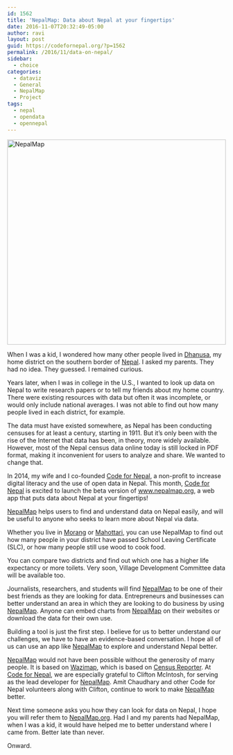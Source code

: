 ```yaml
---
id: 1562
title: 'NepalMap: Data about Nepal at your fingertips'
date: 2016-11-07T20:32:49-05:00
author: ravi
layout: post
guid: https://codefornepal.org/?p=1562
permalink: /2016/11/data-on-nepal/
sidebar:
  - choice
categories:
  - dataviz
  - General
  - NepalMap
  - Project
tags:
  - nepal
  - opendata
  - opennepal
---
```

[<img class="alignnone size-large wp-image-1563" src="https://codefornepal.org/wp-content/uploads/2016/11/Screen-Shot-2016-10-09-at-8.03.49-AM-1024x515.png" alt="NepalMap" width= 100% height="473" srcset="https://codefornepal.org/wp-content/uploads/2016/11/Screen-Shot-2016-10-09-at-8.03.49-AM-1024x515.png 1024w, https://codefornepal.org/wp-content/uploads/2016/11/Screen-Shot-2016-10-09-at-8.03.49-AM-300x151.png 300w, https://codefornepal.org/wp-content/uploads/2016/11/Screen-Shot-2016-10-09-at-8.03.49-AM-768x386.png 768w, https://codefornepal.org/wp-content/uploads/2016/11/Screen-Shot-2016-10-09-at-8.03.49-AM.png 1230w" sizes="(max-width: 1024px) 100vw, 1024px" />](https://codefornepal.org/wp-content/uploads/2016/11/Screen-Shot-2016-10-09-at-8.03.49-AM.png)

When I was a kid, I wondered how many other people lived in <a href="http://www.nepalmap.org/profiles/district-20-dhanusa/" target="_blank" data-beacon="{&quot;p&quot;:{&quot;mnid&quot;:&quot;entry_text&quot;,&quot;lnid&quot;:&quot;citation&quot;,&quot;mpid&quot;:3,&quot;plid&quot;:&quot;http://www.nepalmap.org/profiles/district-20-dhanusa/&quot;}}">Dhanusa</a>, my home district on the southern border of <a href="http://www.nepalmap.org/profiles/country-NP-nepal/" target="_blank" data-beacon="{&quot;p&quot;:{&quot;mnid&quot;:&quot;entry_text&quot;,&quot;lnid&quot;:&quot;citation&quot;,&quot;mpid&quot;:4,&quot;plid&quot;:&quot;http://www.nepalmap.org/profiles/country-NP-nepal/&quot;}}">Nepal</a>. I asked my parents. They had no idea. They guessed. I remained curious.

Years later, when I was in college in the U.S., I wanted to look up data on Nepal to write research papers or to tell my friends about my home country. There were existing resources with data but often it was incomplete, or would only include national averages. I was not able to find out how many people lived in each district, for example.<!--more-->

The data must have existed somewhere, as Nepal has been conducting censuses for at least a century, starting in 1911. But it’s only been with the rise of the Internet that data has been, in theory, more widely available. However, most of the Nepal census data online today is still locked in PDF format, making it inconvenient for users to analyze and share. We wanted to change that.

In 2014, my wife and I co-founded <a href="https://codefornepal.org/" target="_blank" data-beacon="{&quot;p&quot;:{&quot;mnid&quot;:&quot;entry_text&quot;,&quot;lnid&quot;:&quot;citation&quot;,&quot;mpid&quot;:5,&quot;plid&quot;:&quot;https://codefornepal.org/&quot;}}">Code for Nepal</a>, a non-profit to increase digital literacy and the use of open data in Nepal. This month, <a href="https://codefornepal.org/" target="_blank" data-beacon="{&quot;p&quot;:{&quot;mnid&quot;:&quot;entry_text&quot;,&quot;lnid&quot;:&quot;citation&quot;,&quot;mpid&quot;:6,&quot;plid&quot;:&quot;https://codefornepal.org/&quot;}}">Code for Nepal</a> is excited to launch the beta version of <a href="http://www.nepalmap.org/" target="_blank" data-beacon="{&quot;p&quot;:{&quot;mnid&quot;:&quot;entry_text&quot;,&quot;lnid&quot;:&quot;citation&quot;,&quot;mpid&quot;:7,&quot;plid&quot;:&quot;http://www.nepalmap.org/&quot;}}">www.nepalmap.org</a>, a web app that puts data about Nepal at your fingertips!

<a href="https://www.nepalmap.org/" target="_blank" data-beacon="{&quot;p&quot;:{&quot;mnid&quot;:&quot;entry_text&quot;,&quot;lnid&quot;:&quot;citation&quot;,&quot;mpid&quot;:8,&quot;plid&quot;:&quot;https://www.nepalmap.org/&quot;}}">NepalMap</a> helps users to find and understand data on Nepal easily, and will be useful to anyone who seeks to learn more about Nepal via data.

Whether you live in <a href="http://www.nepalmap.org/profiles/district-09-morang/" target="_blank" data-beacon="{&quot;p&quot;:{&quot;mnid&quot;:&quot;entry_text&quot;,&quot;lnid&quot;:&quot;citation&quot;,&quot;mpid&quot;:9,&quot;plid&quot;:&quot;http://www.nepalmap.org/profiles/district-09-morang/&quot;}}">Morang</a> or <a href="http://www.nepalmap.org/profiles/district-21-mahottari/" target="_blank" data-beacon="{&quot;p&quot;:{&quot;mnid&quot;:&quot;entry_text&quot;,&quot;lnid&quot;:&quot;citation&quot;,&quot;mpid&quot;:10,&quot;plid&quot;:&quot;http://www.nepalmap.org/profiles/district-21-mahottari/&quot;}}">Mahottari</a>, you can use NepalMap to find out how many people in your district have passed School Leaving Certificate (SLC), or how many people still use wood to cook food.

You can compare two districts and find out which one has a higher life expectancy or more toilets. Very soon, Village Development Committee data will be available too.

Journalists, researchers, and students will find <a href="https://www.nepalmap.org/" target="_blank" data-beacon="{&quot;p&quot;:{&quot;mnid&quot;:&quot;entry_text&quot;,&quot;lnid&quot;:&quot;citation&quot;,&quot;mpid&quot;:11,&quot;plid&quot;:&quot;https://www.nepalmap.org/&quot;}}">NepalMap</a> to be one of their best friends as they are looking for data. Entrepreneurs and businesses can better understand an area in which they are looking to do business by using <a href="http://www.nepalmap.org/" target="_blank" data-beacon="{&quot;p&quot;:{&quot;mnid&quot;:&quot;entry_text&quot;,&quot;lnid&quot;:&quot;citation&quot;,&quot;mpid&quot;:12,&quot;plid&quot;:&quot;http://www.nepalmap.org/&quot;}}">NepalMap</a>. Anyone can embed charts from <a href="http://www.nepalmap.org/" target="_blank" data-beacon="{&quot;p&quot;:{&quot;mnid&quot;:&quot;entry_text&quot;,&quot;lnid&quot;:&quot;citation&quot;,&quot;mpid&quot;:13,&quot;plid&quot;:&quot;http://www.nepalmap.org/&quot;}}">NepalMap</a> on their websites or download the data for their own use.

Building a tool is just the first step. I believe for us to better understand our challenges, we have to have an evidence-based conversation. I hope all of us can use an app like <a href="http://www.nepalmap.org/" target="_blank" data-beacon="{&quot;p&quot;:{&quot;mnid&quot;:&quot;entry_text&quot;,&quot;lnid&quot;:&quot;citation&quot;,&quot;mpid&quot;:14,&quot;plid&quot;:&quot;http://www.nepalmap.org/&quot;}}">NepalMap</a> to explore and understand Nepal better.

<a href="http://www.nepalmap.org/" target="_blank" data-beacon="{&quot;p&quot;:{&quot;mnid&quot;:&quot;entry_text&quot;,&quot;lnid&quot;:&quot;citation&quot;,&quot;mpid&quot;:15,&quot;plid&quot;:&quot;http://www.nepalmap.org/&quot;}}">NepalMap</a> would not have been possible without the generosity of many people. It is based on <a href="https://wazimap.co.za/" target="_blank" data-beacon="{&quot;p&quot;:{&quot;mnid&quot;:&quot;entry_text&quot;,&quot;lnid&quot;:&quot;citation&quot;,&quot;mpid&quot;:16,&quot;plid&quot;:&quot;https://wazimap.co.za/&quot;}}">Wazimap</a>, which is based on <a href="http://censusreporter.org/" target="_blank" data-beacon="{&quot;p&quot;:{&quot;mnid&quot;:&quot;entry_text&quot;,&quot;lnid&quot;:&quot;citation&quot;,&quot;mpid&quot;:17,&quot;plid&quot;:&quot;http://censusreporter.org/&quot;}}">Census Reporter</a>. At <a href="https://www.codefornepal.org/" target="_blank" data-beacon="{&quot;p&quot;:{&quot;mnid&quot;:&quot;entry_text&quot;,&quot;lnid&quot;:&quot;citation&quot;,&quot;mpid&quot;:18,&quot;plid&quot;:&quot;https://www.codefornepal.org/&quot;}}">Code for Nepal</a>, we are especially grateful to Clifton McIntosh, for serving as the lead developer for <a href="http://www.nepalmap.org/" target="_blank" data-beacon="{&quot;p&quot;:{&quot;mnid&quot;:&quot;entry_text&quot;,&quot;lnid&quot;:&quot;citation&quot;,&quot;mpid&quot;:19,&quot;plid&quot;:&quot;http://www.nepalmap.org/&quot;}}">NepalMap</a>. Amit Chaudhary and other Code for Nepal volunteers along with Clifton, continue to work to make <a href="http://www.nepalmap.org/" target="_blank" data-beacon="{&quot;p&quot;:{&quot;mnid&quot;:&quot;entry_text&quot;,&quot;lnid&quot;:&quot;citation&quot;,&quot;mpid&quot;:20,&quot;plid&quot;:&quot;http://www.nepalmap.org/&quot;}}">NepalMap</a> better.

Next time someone asks you how they can look for data on Nepal, I hope you will refer them to <a href="http://www.nepalmap.org/" target="_blank" data-beacon="{&quot;p&quot;:{&quot;mnid&quot;:&quot;entry_text&quot;,&quot;lnid&quot;:&quot;citation&quot;,&quot;mpid&quot;:21,&quot;plid&quot;:&quot;http://www.nepalmap.org/&quot;}}">NepalMap.org</a>. Had I and my parents had NepalMap, when I was a kid, it would have helped me to better understand where I came from. Better late than never.

Onward.